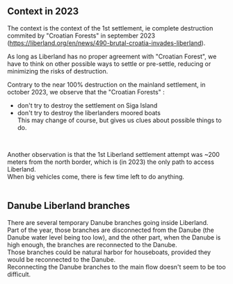 
Context in 2023
---------------
The context is the context of the 1st settlement, ie complete destruction commited by "Croatian Forests" in september 2023 (https://liberland.org/en/news/490-brutal-croatia-invades-liberland).

As long as Liberland has no proper agreement with "Croatian Forest", we have to think on other possible ways to settle or pre-settle,
reducing or minimizing the risks of destruction.

Contrary to the near 100% destruction on the mainland settlement, in october 2023, we observe that the "Croatian Forests" :
* don't try to destroy the settlement on Siga Island
* don't try to destroy the liberlanders moored boats  
This may change of course, but gives us clues about possible things to do.
<br>

Another observation is that the 1st Liberland settlement attempt was ~200 meters from the north border,
which is (in 2023) the only path to access Liberland.  
When big vehicles come, there is few time left to do anything.  
<br>

Danube Liberland branches
-------------------------
There are several temporary Danube branches going inside Liberland.  
Part of the year, those branches are disconnected from the Danube (the Danube water level being too low), 
and the other part, when the Danube is high enough, the branches are reconnected to the Danube.  
Those branches could be natural harbor for houseboats, provided they would be reconnected to the Danube.  
Reconnecting the Danube branches to the main flow doesn't seem to be too difficult.

<br>


